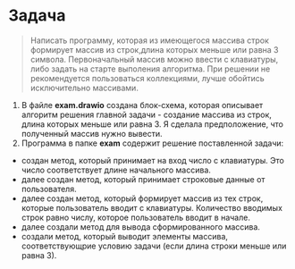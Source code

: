 # Задача 
>Написать программу, которая из имеющегося массива строк формирует массив из строк,длина которых меньше или равна 3 символа. Первоначальный массив можно ввести с клавиатуры,
 либо задать на старте выполения алгоритма. 
При решении не рекомендуется пользоваться коллекциями, лучше обойтись исключительно массивами.

1. В файле **exam.drawio** создана блок-схема, которая описывает алгоритм решения главной задачи - создание массива из строк, длина которых меньше или равна 3. 
Я сделала предположение, что полученный массив нужно вывести.  
2. Программа в папке **exam** содержит решение поставленной задачи:

* создан метод, который принимает на вход число с клавиатуры. Это число соответствует длине начального массива.
* далее создан метод, который принимает строковые данные от пользователя.
* далее создан метод, который формирует массив из тех строк, которые пользователь вводит с клавиатуры. Количество вводимых строк равно числу, которое пользователь вводит в начале.
* далее создали метод для вывода сформированного массива.
* создали метод, который выводит элементы массива, соответствующрие условию задачи (если длина строки меньше или равна 3).